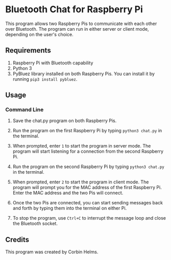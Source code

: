 # Bluetooth Chat for Raspberry Pi
This program allows two Raspberry Pis to communicate with each other over Bluetooth. The program can run in either server or client mode, depending on the user's choice.

## Requirements
1. Raspberry Pi with Bluetooth capability
2. Python 3
3. PyBluez library installed on both Raspberry Pis. You can install it by running `pip3 install pybluez`.

## Usage
### Command Line
1. Save the chat.py program on both Raspberry Pis.

2. Run the program on the first Raspberry Pi by typing `python3 chat.py` in the terminal.

3. When prompted, enter `1` to start the program in server mode. The program will start listening for a connection from the second Raspberry Pi.

4. Run the program on the second Raspberry Pi by typing `python3 chat.py` in the terminal.

5. When prompted, enter `2` to start the program in client mode. The program will prompt you for the MAC address of the first Raspberry Pi. Enter the MAC address and the two Pis will connect.

6. Once the two Pis are connected, you can start sending messages back and forth by typing them into the terminal on either Pi.

7. To stop the program, use `Ctrl+C` to interrupt the message loop and close the Bluetooth socket.

## Credits
This program was created by Corbin Helms.
